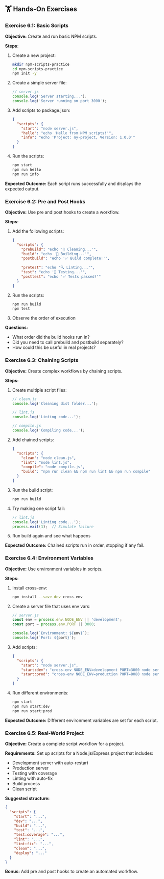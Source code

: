 ## 🏋️ Hands-On Exercises

### Exercise 6.1: Basic Scripts

**Objective:** Create and run basic NPM scripts.

**Steps:**
1. Create a new project:
   ```bash
   mkdir npm-scripts-practice
   cd npm-scripts-practice
   npm init -y
   ```

2. Create a simple server file:
   ```javascript
   // server.js
   console.log('Server starting...');
   console.log('Server running on port 3000');
   ```

3. Add scripts to package.json:
   ```json
   {
     "scripts": {
       "start": "node server.js",
       "hello": "echo 'Hello from NPM scripts!'",
       "info": "echo 'Project: my-project, Version: 1.0.0'"
     }
   }
   ```

4. Run the scripts:
   ```bash
   npm start
   npm run hello
   npm run info
   ```

**Expected Outcome:** Each script runs successfully and displays the expected output.

### Exercise 6.2: Pre and Post Hooks

**Objective:** Use pre and post hooks to create a workflow.

**Steps:**
1. Add the following scripts:
   ```json
   {
     "scripts": {
       "prebuild": "echo '🧹 Cleaning...'",
       "build": "echo '🔨 Building...'",
       "postbuild": "echo '✅ Build complete!'",
       
       "pretest": "echo '🔍 Linting...'",
       "test": "echo '🧪 Testing...'",
       "posttest": "echo '✅ Tests passed!'"
     }
   }
   ```

2. Run the scripts:
   ```bash
   npm run build
   npm test
   ```

3. Observe the order of execution

**Questions:**
- What order did the build hooks run in?
- Did you need to call prebuild and postbuild separately?
- How could this be useful in real projects?

### Exercise 6.3: Chaining Scripts

**Objective:** Create complex workflows by chaining scripts.

**Steps:**
1. Create multiple script files:
   ```javascript
   // clean.js
   console.log('Cleaning dist folder...');
   
   // lint.js
   console.log('Linting code...');
   
   // compile.js
   console.log('Compiling code...');
   ```

2. Add chained scripts:
   ```json
   {
     "scripts": {
       "clean": "node clean.js",
       "lint": "node lint.js",
       "compile": "node compile.js",
       "build": "npm run clean && npm run lint && npm run compile"
     }
   }
   ```

3. Run the build script:
   ```bash
   npm run build
   ```

4. Try making one script fail:
   ```javascript
   // lint.js
   console.log('Linting code...');
   process.exit(1);  // Simulate failure
   ```

5. Run build again and see what happens

**Expected Outcome:** Chained scripts run in order, stopping if any fail.

### Exercise 6.4: Environment Variables

**Objective:** Use environment variables in scripts.

**Steps:**
1. Install cross-env:
   ```bash
   npm install --save-dev cross-env
   ```

2. Create a server file that uses env vars:
   ```javascript
   // server.js
   const env = process.env.NODE_ENV || 'development';
   const port = process.env.PORT || 3000;
   
   console.log(`Environment: ${env}`);
   console.log(`Port: ${port}`);
   ```

3. Add scripts:
   ```json
   {
     "scripts": {
       "start": "node server.js",
       "start:dev": "cross-env NODE_ENV=development PORT=3000 node server.js",
       "start:prod": "cross-env NODE_ENV=production PORT=8080 node server.js"
     }
   }
   ```

4. Run different environments:
   ```bash
   npm start
   npm run start:dev
   npm run start:prod
   ```

**Expected Outcome:** Different environment variables are set for each script.

### Exercise 6.5: Real-World Project

**Objective:** Create a complete script workflow for a project.

**Requirements:**
Set up scripts for a Node.js/Express project that includes:
- Development server with auto-restart
- Production server
- Testing with coverage
- Linting with auto-fix
- Build process
- Clean script

**Suggested structure:**
```json
{
  "scripts": {
    "start": "...",
    "dev": "...",
    "build": "...",
    "test": "...",
    "test:coverage": "...",
    "lint": "...",
    "lint:fix": "...",
    "clean": "...",
    "deploy": "..."
  }
}
```

**Bonus:** Add pre and post hooks to create an automated workflow.